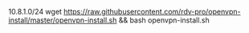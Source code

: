 10.8.1.0/24
wget https://raw.githubusercontent.com/rdv-pro/openvpn-install/master/openvpn-install.sh && bash openvpn-install.sh
